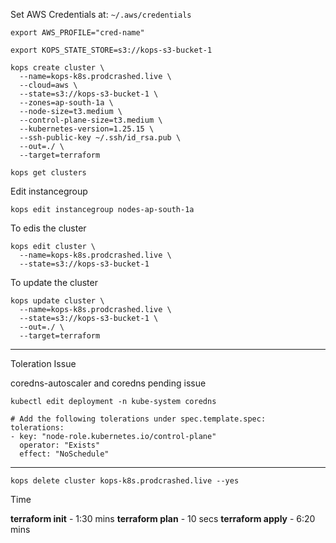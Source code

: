 
Set AWS Credentials at: `~/.aws/credentials`
```
export AWS_PROFILE="cred-name"
```

```
export KOPS_STATE_STORE=s3://kops-s3-bucket-1
```

```
kops create cluster \
  --name=kops-k8s.prodcrashed.live \
  --cloud=aws \
  --state=s3://kops-s3-bucket-1 \
  --zones=ap-south-1a \
  --node-size=t3.medium \
  --control-plane-size=t3.medium \
  --kubernetes-version=1.25.15 \
  --ssh-public-key ~/.ssh/id_rsa.pub \
  --out=./ \
  --target=terraform
```

```
kops get clusters
```

Edit instancegroup
```
kops edit instancegroup nodes-ap-south-1a
```

To edis the cluster
```
kops edit cluster \
  --name=kops-k8s.prodcrashed.live \
  --state=s3://kops-s3-bucket-1
```


To update the cluster

```
kops update cluster \
  --name=kops-k8s.prodcrashed.live \
  --state=s3://kops-s3-bucket-1 \
  --out=./ \
  --target=terraform
```

---

Toleration Issue

coredns-autoscaler and coredns pending issue
```
kubectl edit deployment -n kube-system coredns

# Add the following tolerations under spec.template.spec:
tolerations:
- key: "node-role.kubernetes.io/control-plane"
  operator: "Exists"
  effect: "NoSchedule"
```
---

```
kops delete cluster kops-k8s.prodcrashed.live --yes
```

Time

**terraform init** - 1:30 mins
**terraform plan** - 10 secs
**terraform apply** - 6:20 mins